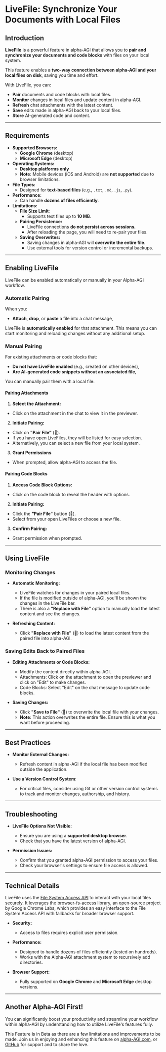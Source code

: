 # LiveFile: Synchronize Your Documents with Local Files

## Introduction

**LiveFile** is a powerful feature in alpha-AGI that allows you to **pair and synchronize
your documents and code blocks** with files on your local system.

This feature enables a **two-way connection between alpha-AGI and your local files on disk**,
saving you time and effort.

With LiveFile, you can:

- **Pair** documents and code blocks with local files.
- **Monitor** changes in local files and update content in alpha-AGI.
- **Refresh** chat attachments with the latest content.
- **Save** edits made in alpha-AGI back to your local files.
- **Store** AI-generated code and content.

---

## Requirements

- **Supported Browsers:**
  - **Google Chrome** (desktop)
  - **Microsoft Edge** (desktop)
- **Operating Systems:**
  - **Desktop platforms only**
  - **Note:** Mobile devices (iOS and Android) are **not supported** due to browser limitations.
- **File Types:**
  - Designed for **text-based files** (e.g., `.txt`, `.md`, `.js`, `.py`).
- **Performance:**
  - Can handle **dozens of files efficiently**.
- **Limitations:**
  - **File Size Limit**: 
    - Supports text files up to **10 MB**.
  - **Pairing Persistence:**
    - LiveFile connections **do not persist across sessions**.
    - After reloading the page, you will need to re-pair your files.
  - **Saving Overwrites:**
    - Saving changes in alpha-AGI will **overwrite the entire file**.
    - Use external tools for version control or incremental backups.

---

## Enabling LiveFile

LiveFile can be enabled automatically or manually in your Alpha-AGI workflow.

### Automatic Pairing

When you:

- **Attach**, **drop**, or **paste** a file into a chat message,

LiveFile is **automatically enabled** for that attachment. This means you can start
monitoring and reloading changes without any additional setup.

### Manual Pairing

For existing attachments or code blocks that:

- **Do not have LiveFile enabled** (e.g., created on other devices),
- **Are AI-generated code snippets without an associated file**,

You can manually pair them with a local file.

#### Pairing Attachments

1. **Select the Attachment:**
  - Click on the attachment in the chat to view it in the previewer.

2. **Initiate Pairing:**
  - Click on **"Pair File"** (🔗).
  - If you have open LiveFiles, they will be listed for easy selection.
  - Alternatively, you can select a new file from your local system.

3. **Grant Permissions**
  - When prompted, allow alpha-AGI to access the file.

#### Pairing Code Blocks

1. **Access Code Block Options:**
  - Click on the code block to reveal the header with options.

2. **Initiate Pairing:**
  - Click the **"Pair File"** button (🔗).
  - Select from your open LiveFiles or choose a new file.

3. **Confirm Pairing:**
  - Grant permission when prompted.

---

## Using LiveFile

### Monitoring Changes

- **Automatic Monitoring:**
  - LiveFile watches for changes in your paired local files.
  - If the file is modified outside of alpha-AGI, you'll be shown the changes in the LiveFile bar.
  - There is also a **"Replace with File"** option to manually load the latest content and see the changes.

- **Refreshing Content:**
  - Click **"Replace with File"** (🔄) to load the latest content from the paired file into alpha-AGI.

### Saving Edits Back to Paired Files

- **Editing Attachments or Code Blocks:**
  - Modify the content directly within alpha-AGI.
  - Attachments: Click on the attachment to open the previewer and click on "Edit" to make changes.
  - Code Blocks: Select "Edit" on the chat message to update code blocks.

- **Saving Changes:**
  - Click **"Save to File"** (💾) to overwrite the local file with your changes.
  - **Note:** This action overwrites the entire file. Ensure this is what you want before proceeding.

---

## Best Practices

- **Monitor External Changes:**
  - Refresh content in alpha-AGI if the local file has been modified outside the application.

- **Use a Version Control System:**
  - For critical files, consider using Git or other version control systems to track and monitor changes, authorship, and history.

---

## Troubleshooting

- **LiveFile Options Not Visible:**
  - Ensure you are using a **supported desktop browser**.
  - Check that you have the latest version of alpha-AGI.

- **Permission Issues:**
  - Confirm that you granted alpha-AGI permission to access your files.
  - Check your browser's settings to ensure file access is allowed.

---

## Technical Details

LiveFile uses the [File System Access API](https://developer.mozilla.org/en-US/docs/Web/API/File_System_Access_API) to 
interact with your local files securely. It leverages the [browser-fs-access](https://github.com/GoogleChromeLabs/browser-fs-access) library, 
an open-source project by Google Chrome Labs, which provides an easy interface to the File System Access API with fallbacks for broader browser support.

- **Security:**
  - Access to files requires explicit user permission.

- **Performance:** 
  - Designed to handle dozens of files efficiently (tested on hundreds).
  - Works with the Alpha-AGI attachment system to recursively add directories.

- **Browser Support:**
  - Fully supported on **Google Chrome** and **Microsoft Edge** desktop versions.

---

## Another Alpha-AGI First!

You can significantly boost your productivity and streamline your workflow within alpha-AGI
by understanding how to utilize LiveFile's features fully.

This Feature is in Beta as there are a few limitations and improvements to be made. 
Join us in enjoying and enhancing this feature on [alpha-AGI.com](https://alphabase.co), or
[GitHub](https://github.com/AlphabaseOfficial/alpha-AGI) for support and 
to share the love.